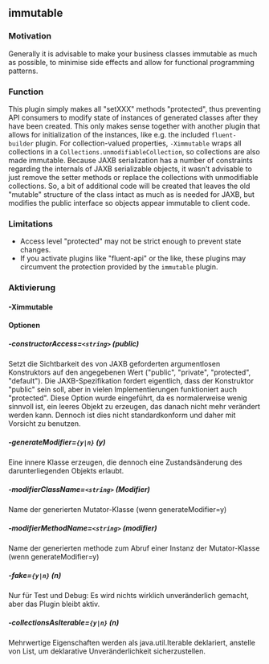 ## immutable
### Motivation
Generally it is advisable to make your business classes immutable as much as possible, to minimise side effects and allow for functional programming patterns.

### Function
This plugin simply makes all "setXXX" methods "protected", thus preventing API consumers to modify state of instances of generated classes after they have been created. This only makes sense together with another plugin that allows for initialization of the instances, like e.g. the included `fluent-builder` plugin. For collection-valued properties, `-Ximmutable` wraps all collections in a `Collections.unmodifiableCollection`, so collections are also made immutable. Because JAXB serialization has a number of constraints regarding the internals of JAXB serializable objects, it wasn't advisable to just remove the setter methods or replace the collections with unmodifiable collections. So, a bit of additional code will be created that leaves the old "mutable" structure of the class intact as much as is needed for JAXB, but modifies the public interface so objects appear immutable to client code.

### Limitations
* Access level "protected" may not be strict enough to prevent state changes.
* If you activate plugins like "fluent-api" or the like, these plugins may circumvent the protection provided by the `immutable` plugin.

### Aktivierung
#### -Ximmutable

#### Optionen

##### -constructorAccess=`<string>` (public)
Setzt die Sichtbarkeit des von JAXB geforderten argumentlosen Konstruktors auf den angegebenen Wert ("public", "private", "protected", "default"). Die JAXB-Spezifikation fordert eigentlich, dass der Konstruktor "public" sein soll, aber in vielen Implementierungen funktioniert auch "protected". Diese Option wurde eingeführt, da es normalerweise wenig sinnvoll ist, ein leeres Objekt zu erzeugen, das danach nicht mehr verändert werden kann. Dennoch ist dies nicht standardkonform und daher mit Vorsicht zu benutzen.


##### -generateModifier=`{y|n}` (y)
Eine innere Klasse erzeugen, die dennoch eine Zustandsänderung des darunterliegenden Objekts erlaubt.


##### -modifierClassName=`<string>` (Modifier)
Name der generierten Mutator-Klasse (wenn generateModifier=y)


##### -modifierMethodName=`<string>` (modifier)
Name der generierten methode zum Abruf einer Instanz der Mutator-Klasse (wenn generateModifier=y)


##### -fake=`{y|n}` (n)
Nur für Test und Debug: Es wird nichts wirklich unveränderlich gemacht, aber das Plugin bleibt aktiv.


##### -collectionsAsIterable=`{y|n}` (n)
Mehrwertige Eigenschaften werden als java.util.Iterable deklariert, anstelle von List, um deklarative Unveränderlichkeit sicherzustellen.


